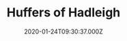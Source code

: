 ---
date: 2020-01-24T09:30:37.000Z
title: Huffers of Hadleigh
latitude: 52.044768970680046
longitude: 0.9528065517153052
category: checkin
---